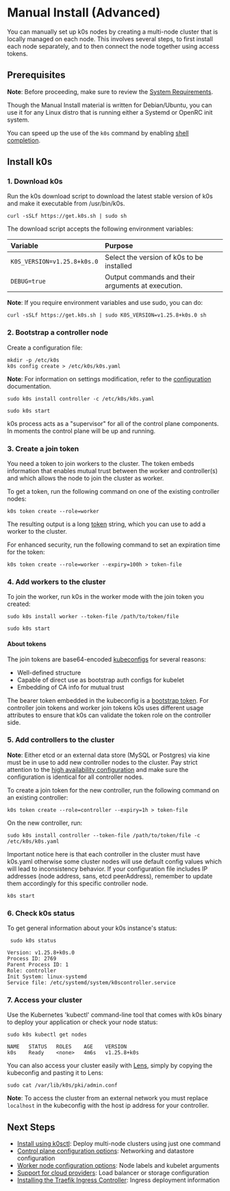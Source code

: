 # Manual Install (Advanced)

You can manually set up k0s nodes by creating a multi-node cluster that is locally managed on each node. This involves several steps, to first install each node separately, and to then connect the node together using access tokens.

## Prerequisites

**Note**: Before proceeding, make sure to review the [System Requirements](system-requirements.md).

Though the Manual Install material is written for Debian/Ubuntu, you can use it for any Linux distro that is running either a Systemd or OpenRC init system.

You can speed up the use of the `k0s` command by enabling [shell completion](shell-completion.md).

## Install k0s

### 1. Download k0s

Run the k0s download script to download the latest stable version of k0s and make it executable from /usr/bin/k0s.

```shell
curl -sSLf https://get.k0s.sh | sudo sh
```

The download script accepts the following environment variables:

| Variable                    | Purpose                                           |
|:----------------------------|:--------------------------------------------------|
| `K0S_VERSION=v1.25.8+k0s.0` | Select the version of k0s to be installed         |
| `DEBUG=true`                | Output commands and their arguments at execution. |

**Note**: If you require environment variables and use sudo, you can do:

```shell
curl -sSLf https://get.k0s.sh | sudo K0S_VERSION=v1.25.8+k0s.0 sh
```

### 2. Bootstrap a controller node

Create a configuration file:

```shell
mkdir -p /etc/k0s
k0s config create > /etc/k0s/k0s.yaml
```

**Note**: For information on settings modification, refer to the [configuration](configuration.md) documentation.

```shell
sudo k0s install controller -c /etc/k0s/k0s.yaml
```

```shell
sudo k0s start
```

k0s process acts as a "supervisor" for all of the control plane components. In moments the control plane will be up and running.

### 3. Create a join token

You need a token to join workers to the cluster. The token embeds information that enables mutual trust between the worker and controller(s) and which allows the node to join the cluster as worker.

To get a token, run the following command on one of the existing controller nodes:

```shell
k0s token create --role=worker
```

The resulting output is a long [token](#about-tokens) string, which you can use to add a worker to the cluster.

For enhanced security, run the following command to set an expiration time for the token:

```shell
k0s token create --role=worker --expiry=100h > token-file
```

### 4. Add workers to the cluster

To join the worker, run k0s in the worker mode with the join token you created:

```shell
sudo k0s install worker --token-file /path/to/token/file
```

```shell
sudo k0s start
```

#### About tokens

The join tokens are base64-encoded [kubeconfigs](https://kubernetes.io/docs/tasks/access-application-cluster/configure-access-multiple-clusters/) for several reasons:

- Well-defined structure
- Capable of direct use as bootstrap auth configs for kubelet
- Embedding of CA info for mutual trust

The bearer token embedded in the kubeconfig is a [bootstrap token](https://kubernetes.io/docs/reference/access-authn-authz/bootstrap-tokens/). For controller join tokens and worker join tokens k0s uses different usage attributes to ensure that k0s can validate the token role on the controller side.

### 5. Add controllers to the cluster

**Note**: Either etcd or an external data store (MySQL or Postgres) via kine must be in use to add new controller nodes to the cluster. Pay strict attention to the [high availability configuration](high-availability.md) and make sure the configuration is identical for all controller nodes.

To create a join token for the new controller, run the following command on an existing controller:

```shell
k0s token create --role=controller --expiry=1h > token-file
```

On the new controller, run:

```shell
sudo k0s install controller --token-file /path/to/token/file -c /etc/k0s/k0s.yaml
```

Important notice here is that each controller in the cluster must have k0s.yaml otherwise some cluster nodes will use default config values which will lead to inconsistency behavior.
If your configuration file includes IP addresses (node address, sans, etcd peerAddress), remember to update them accordingly for this specific controller node.

```shell
k0s start
```

### 6. Check k0s status

To get general information about your k0s instance's status:

```shell
 sudo k0s status
```

```shell
Version: v1.25.8+k0s.0
Process ID: 2769
Parent Process ID: 1
Role: controller
Init System: linux-systemd
Service file: /etc/systemd/system/k0scontroller.service
```

### 7. Access your cluster

Use the Kubernetes 'kubectl' command-line tool that comes with k0s binary to deploy your application or check your node status:

```shell
sudo k0s kubectl get nodes
```

```shell
NAME   STATUS   ROLES    AGE    VERSION
k0s    Ready    <none>   4m6s   v1.25.8+k0s
```

You can also access your cluster easily with [Lens](https://k8slens.dev/), simply by copying the kubeconfig and pasting it to Lens:

```shell
sudo cat /var/lib/k0s/pki/admin.conf
```

**Note**: To access the cluster from an external network you must replace `localhost` in the kubeconfig with the host ip address for your controller.

## Next Steps

- [Install using k0sctl](k0sctl-install.md): Deploy multi-node clusters using just one command
- [Control plane configuration options](configuration.md): Networking and datastore configuration
- [Worker node configuration options](worker-node-config.md): Node labels and kubelet arguments
- [Support for cloud providers](cloud-providers.md): Load balancer or storage configuration
- [Installing the Traefik Ingress Controller](examples/traefik-ingress.md): Ingress deployment information

